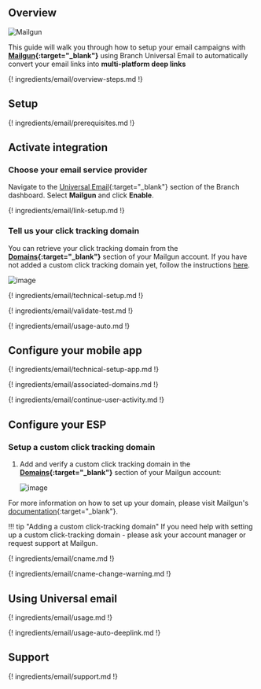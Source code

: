 ## Overview

![Mailgun](/_assets/img/pages/email/mailgun/mailgun.png)

This guide will walk you through how to setup your email campaigns with **[Mailgun](https://www.mailgun.com/){:target="\_blank"}** using Branch Universal Email to automatically convert your email links into **multi-platform deep links**

{! ingredients/email/overview-steps.md !}

## Setup

{! ingredients/email/prerequisites.md !}

## Activate integration

### Choose your email service provider

Navigate to the [Universal Email](https://dashboard.branch.io/email){:target="\_blank"} section of the Branch dashboard. Select <notranslate>**Mailgun**</notranslate> and click <notranslate>**Enable**</notranslate>.

{! ingredients/email/link-setup.md !}

### Tell us your click tracking domain

You can retrieve your click tracking domain from the <notranslate>**[Domains](https://app.mailgun.com/app/domains){:target="\_blank"}**</notranslate> section of your Mailgun account. If you have not added a custom click tracking domain yet, follow the instructions [here](#setup-a-custom-click-tracking-domain).

![image](/_assets/img/pages/email/mailgun/setup-config.png)

{! ingredients/email/technical-setup.md !}

{! ingredients/email/validate-test.md !}

{! ingredients/email/usage-auto.md !}

## Configure your mobile app

{! ingredients/email/technical-setup-app.md !}

{! ingredients/email/associated-domains.md !}

{! ingredients/email/continue-user-activity.md !}

## Configure your ESP

### Setup a custom click tracking domain

1. Add and verify a custom click tracking domain in the <notranslate>**[Domains](https://app.mailgun.com/app/domains){:target="\_blank"}**</notranslate> section of your Mailgun account:

    ![image](/_assets/img/pages/email/mailgun/create-domain.png)

For more information on how to set up your domain, please visit Mailgun's [documentation](https://help.mailgun.com/hc/en-us/articles/202052074-How-do-I-verify-my-domain-){:target="\_blank"}.

!!! tip "Adding a custom click-tracking domain"
    If you need help with setting up a custom click-tracking domain - please ask your account manager or request support at Mailgun.

{! ingredients/email/cname.md !}

{! ingredients/email/cname-change-warning.md !}

## Using Universal email

{! ingredients/email/usage.md !}

{! ingredients/email/usage-auto-deeplink.md !}

## Support

{! ingredients/email/support.md !}
